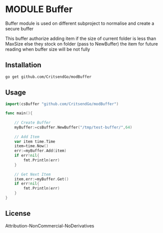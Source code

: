 # MODULE Buffer
Buffer module is used on different subproject to normalise and create a secure buffer

This buffer authorize adding item if the size of current folder is less than MaxSize else they stock on folder (pass to NewBuffer) the item for future reading when buffer size will be not fully 
## Installation



```bash
go get github.com/CritsendGo/modBuffer
```


## Usage
```go
import(csBuffer "github.com/CritsendGo/modBuffer")

func main(){
	
    // Create Buffer
    myBuffer:=csBuffer.NewBuffer("/tmp/test-buffer/",64)
	
    // Add Item
    var item time.Time
    item=time.Now()
    err:=myBuffer.Add(item)
    if err!nil{
        fmt.Println(err)
    }
	
    // Get Next Item
    item,err:=myBuffer.Get()
    if err!nil{
        fmt.Println(err)
    }
}

```
## License
Attribution-NonCommercial-NoDerivatives 
